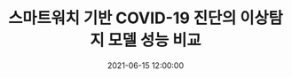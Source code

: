 ---
layout: post
title: 스마트워치 기반 COVID-19 진단의 이상탐지 모델 성능 비교
date: '2021-06-15 12:00:00'
categories:
- publication
- publication_domestic
- conference
- conference_domestic
description: |-
  조형래, 한용섭, 강태신, 김진현<br />
  정보과학회논문지 Vol.2021, No.6, p.905-907, June 2021
---
